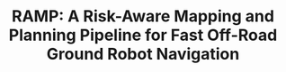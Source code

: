 ---
title: "RAMP: A Risk-Aware Mapping and Planning Pipeline for Fast Off-Road Ground Robot Navigation"
authors: "Lakshay Sharma, Michael Everett, Donggun Lee, Xiaoyi Cai, Philip Osteen, Jonathan P. How"
venue: "IEEE International Conference on Robotics and Automation (ICRA)"
year: "2023"
status: "published"
arxiv: "https://arxiv.org/abs/2210.06605"
official_link: ""
doi: ""
volume: ""
number: ""
pages: ""
publisher: ""
month: "12"
address: ""
type: "conference"
school: ""
awards: ""
notes: ""
include_on_website: true
image: "husky_fells.png"
links_to_code: ""
links_to_video: ""
collection: publications
permalink: /publication/2023-12-Sharma23_ICRA.html
---